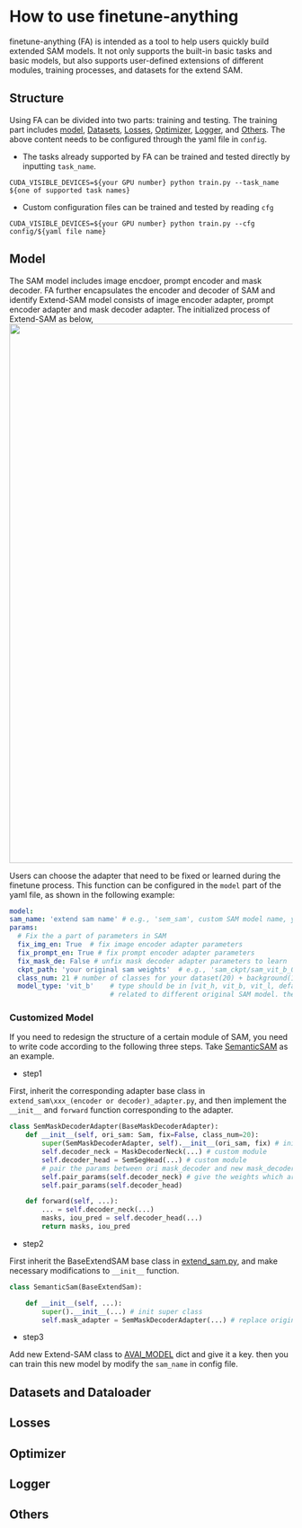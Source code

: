 # How to use finetune-anything
finetune-anything (FA) is intended as a tool to help users quickly build extended SAM models. It not only supports the built-in basic tasks and basic models, but also supports user-defined extensions of different modules, training processes, and datasets for the extend SAM.


## Structure
Using FA can be divided into two parts: training and testing. The training part includes [model](#Model), [Datasets](#Datasets-and-Dataloader), [Losses](#Losses), [Optimizer](#Optimizer), [Logger](#Logger), and [Others](#Others).
The above content needs to be configured through the yaml file in `config`. 
- The tasks already supported by FA can be trained and tested directly by inputting `task_name`.
```
CUDA_VISIBLE_DEVICES=${your GPU number} python train.py --task_name ${one of supported task names}
```
- Custom configuration files can be trained and tested by reading `cfg`
```
CUDA_VISIBLE_DEVICES=${your GPU number} python train.py --cfg config/${yaml file name}
```
## Model
The SAM model includes image encdoer, prompt encoder and mask decoder. FA further encapsulates the encoder and decoder of SAM and identify Extend-SAM model consists of image encoder adapter, prompt encoder adapter and mask decoder adapter. The initialized process of Extend-SAM as below,
<img width="960" src="https://user-images.githubusercontent.com/67993288/248108534-62a4e5aa-cf4f-41f9-b745-db2924a376bc.svg">

Users can choose the adapter that need to be fixed or learned during the finetune process. This function can be configured in the `model` part of the yaml file, as shown in the following example:

```yaml
model:
sam_name: 'extend sam name' # e.g., 'sem_sam', custom SAM model name, you should implement this model('sem_sam') first
params:
  # Fix the a part of parameters in SAM
  fix_img_en: True  # fix image encoder adapter parameters
  fix_prompt_en: True # fix prompt encoder adapter parameters
  fix_mask_de: False # unfix mask decoder adapter parameters to learn
  ckpt_path: 'your original sam weights'  # e.g., 'sam_ckpt/sam_vit_b_01ec64.pth' 
  class_num: 21 # number of classes for your dataset(20) + background(1)
  model_type: 'vit_b'    # type should be in [vit_h, vit_b, vit_l, default], this is original SAM type 
                         # related to different original SAM model. the type should be corresponded to the ckpt_path
```
### Customized Model
If you need to redesign the structure of a certain module of SAM, you need to write code according to the following three steps. Take [SemanticSAM](https://github.com/ziqi-jin/finetune-anything/blob/350c1fbf7f122a8525e7ffdecc40f259b262983f/extend_sam/extend_sam.py#L43) as an example.
- step1

First, inherit the corresponding adapter base class in `extend_sam\xxx_(encoder or decoder)_adapter.py`, and then implement the `__init__` and `forward` function corresponding to the adapter.
```python
class SemMaskDecoderAdapter(BaseMaskDecoderAdapter):
    def __init__(self, ori_sam: Sam, fix=False, class_num=20):
        super(SemMaskDecoderAdapter, self).__init__(ori_sam, fix) # init super class
        self.decoder_neck = MaskDecoderNeck(...) # custom module
        self.decoder_head = SemSegHead(...) # custom module
        # pair the params between ori mask_decoder and new mask_decoder_adapter
        self.pair_params(self.decoder_neck) # give the weights which are with the same name in original SAM to customized module
        self.pair_params(self.decoder_head)

    def forward(self, ...):
        ... = self.decoder_neck(...)
        masks, iou_pred = self.decoder_head(...)
        return masks, iou_pred
```
- step2

First inherit the BaseExtendSAM base class in [extend_sam.py](https://github.com/ziqi-jin/finetune-anything/blob/350c1fbf7f122a8525e7ffdecc40f259b262983f/extend_sam/extend_sam.py#L43), and make necessary modifications to `__init__` function.
```python
class SemanticSam(BaseExtendSam):

    def __init__(self, ...):
        super().__init__(...) # init super class
        self.mask_adapter = SemMaskDecoderAdapter(...) # replace original Adapter as the  new identified customized Adapter 
```
- step3

Add new Extend-SAM class to [AVAI_MODEL](https://github.com/ziqi-jin/finetune-anything/blob/350c1fbf7f122a8525e7ffdecc40f259b262983f/extend_sam/__init__.py#L10) dict and give it a key.
then you can train this new model by modify the `sam_name` in config file.
## Datasets and Dataloader

## Losses

## Optimizer

## Logger

## Others
